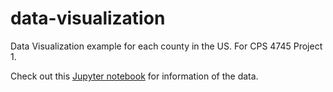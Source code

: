 # data-visualization
Data Visualization example for each county in the US. For CPS 4745 Project 1.

Check out this [Jupyter notebook](https://github.com/Neveon/data-visualization/blob/main/explore_json.ipynb) for information of the data.
